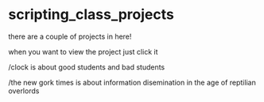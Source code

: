 # scripting_class_projects

there are a couple of projects in here!

when you want to view the project just click it 

/clock 
  is about good students and bad students

/the new gork times 
  is about information disemination in the age of reptilian overlords

